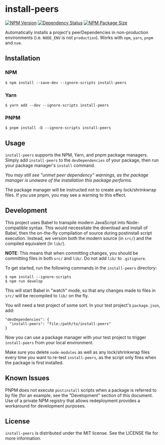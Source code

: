 # install-peers

  [![NPM Version][npm-image]][npm-url]
  [![Dependency Status][dependencies-image]][dependencies-url]
  [![NPM Package Size][size-image]][size-url]

Automatically installs a project's peerDependencies in non-production environments (i.e. `NODE_ENV` is not `production`). Works with `npm`, `yarn`, `pnpm` and `nvm`.

## Installation

### NPM

```
$ npm install --save-dev --ignore-scripts install-peers
```

### Yarn

```
$ yarn add --dev --ignore-scripts install-peers
```

### PNPM
```
$ pnpm install -D --ignore-scripts install-peers
```

## Usage

`install-peers` supports the NPM, Yarn, and pnpm package managers.
Simply add `install-peers` to the `devDependencies` of your package, then run your package manager's `install` command.

_You may still see "unmet peer dependency" warnings, as the package manager is unaware of the installation this package performs._

The package manager will be instructed not to create any lock/shrinkwrap files. If you use pnpm, you may see a warning to this effect.

## Development

This project uses Babel to transpile modern JavaScript into Node-compatible syntax. This would necessitate the download
and install of Babel, then the on-the-fly compilation of source during postinstall script execution. Instead, we version
both the modern source (in `src/`) and the compiled equivalent (in `lib/`).

__NOTE__: This means that when committing changes, you should be committing files in both `src/` and `lib/`. Do not add `lib/` to `.gitignore`.

To get started, run the following commands in the `install-peers` directory:

```
$ npm install --ignore-scripts
$ npm run develop
```

This will start Babel in "watch" mode, so that any changes made to files in `src/` will be recompiled to `lib/` on the fly.

You will need a test project of some sort. In your test project's `package.json`, add:

```
"devDependencies": {
  "install-peers": "file:/path/to/install-peers"
}
```

Now you can use a package manager with your test project to trigger `install-peers` from your local environment.

Make sure you delete `node-modules` as well as any lock/shrinkwrap files every time you want to re-test `install-peers`, as the script only fires when the package is first installed.

## Known Issues

PNPM does not execute `postinstall` scripts when a package is referred to by file (for an example, see the "Development"
section of this document. Use of a private NPM registry that allows redeployment provides a workaround for development purposes.

## License

`install-peers` is distributed under the MIT license. See the LICENSE file for more information.

[npm-image]: https://img.shields.io/npm/v/install-peers.svg
[npm-url]: https://npmjs.org/package/install-peers
[dependencies-image]: https://img.shields.io/david/alexindigo/install-peers.svg
[dependencies-url]: https://david-dm.org/alexindigo/install-peers
[size-image]: https://img.shields.io/bundlephobia/minzip/install-peers.svg
[size-url]: https://bundlephobia.com/result?p=install-peers
